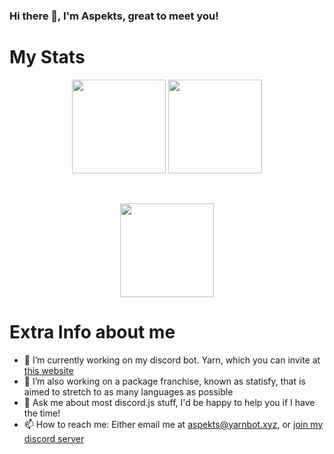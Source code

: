 ### Hi there 👋, I'm Aspekts, great to meet you!
# My Stats
<p align="center">
<img height="150px" src="https://github-readme-stats.vercel.app/api?username=aspekts&hide_border=true&show_icons=true&count_private=true&bg_color=000000&theme=radical" />
 <img height="150px" src="https://github-readme-stats.vercel.app/api/wakatime/?username=aspekts&theme=radical" />
</p>

<br>

<p align="center">
    <img height="150px" src="https://github-readme-stats.vercel.app/api/top-langs/?username=aspekts&layout=compact&count_private=true&theme=radical"  />
</p>

# Extra Info about me
- 🔭 I’m currently working on my discord bot. Yarn, which you can invite at [this website](http://invite.yarnbot.xyz)
- 🌱 I’m also working on a package franchise, known as statisfy, that is aimed to stretch to as many languages as possible
- 💬 Ask me about most discord.js stuff, I'd be happy to help you if I have the time!
- 📫 How to reach me: Either email me at aspekts@yarnbot.xyz, or [join my discord server](https://discord.gg/GxGTHBC)

